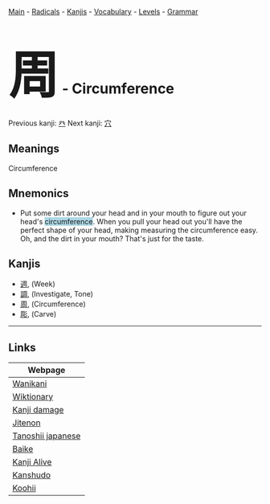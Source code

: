 <style> bigfont {font-size: 100px}</style>
[Main](../README.md) -
[Radicals](../radicals.md) -
[Kanjis](../kanjis.md) -
[Vocabulary](../vocabulary.md) -
[Levels](../levels.md) -
[Grammar](../grammar.md)
# <bigfont> 周</bigfont> - Circumference 

Previous kanji: [癶](癶.md) Next kanji: [穴](穴.md) 

## Meanings
 Circumference
## Mnemonics
 * Put some dirt around your head and in your mouth to figure out your head's <span style="background-color:#ADD8E6"> circumference</span>. When you pull your head out you'll have the perfect shape of your head, making measuring the circumference easy. Oh, and the dirt in your mouth? That's just for the taste.


## Kanjis
 * [週](../kanjis/週.md), (Week)
* [調](../kanjis/調.md), (Investigate, Tone)
* [周](../kanjis/周.md), (Circumference)
* [彫](../kanjis/彫.md), (Carve)



---

## Links 

| Webpage |
| --- |
| [Wanikani          ](https://www.wanikani.com/kanji/周) |
| [Wiktionary        ](https://en.wiktionary.org/wiki/周) |
| [Kanji damage      ](http://www.kanjidamage.com/kanji/search?utf8=✓&q=周) |
| [Jitenon           ](https://jitenon.com/kanji/周) |
| [Tanoshii japanese ](https://www.tanoshiijapanese.com/dictionary/kanji.cfm?k=周) |
| [Baike             ](https://baike.baidu.com/item/周) |
| [Kanji Alive       ](https://app.kanjialive.com/周) |
| [Kanshudo          ](https://www.kanshudo.com/searchmn?q=周) |
| [Koohii            ](https://kanji.koohii.com/study/kanji/周) |
